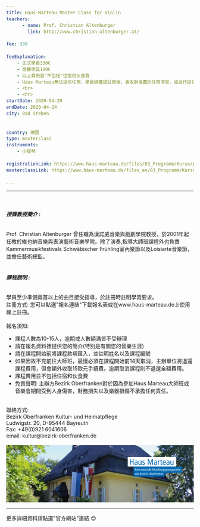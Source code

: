 ```yaml
---
title: Haus-Marteau Master Class for Violin
teachers:
      - name: Prof. Christian Altenburger
        link: http://www.christian-altenburger.at/

fee: 330

feeExplanation: 
    - 正式學員330€
    - 旁聽學員100€
    - 以上費用皆"不包括"住宿和伙食費
    - Haus Marteau無法提供住宿，學員經確認註冊後，會收到推薦的住宿清單，或自行提前上網訂房。   
    - <br>
    - <hr>
startDate: 2020-04-20
endDate: 2020-04-24
city: Bad Steben
      

country: 德國
type: masterclass
instruments:
    - 小提琴
    
registrationLink: https://www.haus-marteau.de/files/03_Programm/Kurse/pdf/14-HM-Kurs-Download-A4-16-20.pdf
masterclassLink: https://www.haus-marteau.de/files_en/03_Programm/Kurse/singleview_kurse.php?id=888&nav=9&subnav=58
    
---
```

<hr>
<br>

###### __授課教授簡介 :__<br> 
Prof. Christian Altenburger 曾任職為漢諾威音樂與戲劇學院教授，於2001年起任教於維也納音樂與表演藝術音樂學院。除了演奏,指導大師班課程外也負責
Kammermusikfestivals Schwäbischer Frühling室內樂節以及Loisiarte音樂節，並擔任藝術總監。
<br>
<br>


###### __課程說明 :__<br> 
學員至少準備兩首以上的曲目接受指導，於註冊時註明學習要求。<br> 
註冊方式: 您可以點選"報名連結"下載報名表或在www.haus-marteau.de上使用線上註冊。<br>
<br>
報名須知:
- 課程人數為10-15人，逾期或人數額滿皆不受辦理
- 請在報名資料裡提供您的簡介(特別是有關您的音樂生涯)<br>
- 請在課程開始前將課程款項匯入，並註明姓名以及課程編號<br>
- 如果因故不克前往大師班，最慢必須在課程開始前14天取消，主辦單位將退還課程費用，但會額外收取15歐元手續費。逾期取消課程則不退還全額費用。<br>
- 課程費用並不包括住宿和伙食費<br>
- 免責聲明: 主辦方Bezirk Oberfranken對於因為參加Haus Marteau大師班或音樂會期間受到人身傷害，財務損失以及樂器損傷不承擔任何責任。

<br>
聯絡方式: <br>
Bezirk Oberfranken Kultur- und Heimatpflege <br>
Ludwigstr. 20, D-95444 Bayreuth<br>
Fax: +49(0)921 6041606<br>
email: kultur@bezirk-oberfranken.de
<br>
<br>
<img src="/assets/img/Haus-Marteau/Haus-Marteau.png" class="img-fluid" alt="...">

<br>
<hr>
更多詳細資料請點選"官方網站"連結 😊
